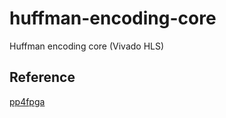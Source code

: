 # huffman-encoding-core
Huffman encoding core (Vivado HLS)

## Reference

[pp4fpga](https://github.com/KastnerRG/pp4fpgas)
